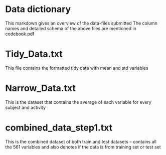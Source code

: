 Data dictionary
======================

This markdown gives an overview of the data-files submitted
The column names and detailed schema of the above files are mentioned in codebook.pdf

Tidy_Data.txt 
==============
This file contains the formatted tidy data with mean and std variables


Narrow_Data.txt 
===================
This is the dataset that contains the average of each variable for every subject and activity


combined_data_step1.txt 
========================

This is the combined dataset of both train and test datasets – contains all the 561 variables and also denotes if the data is from training set or test set


